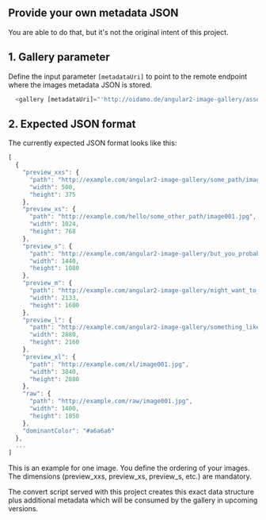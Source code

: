 ## Provide your own metadata JSON

You are able to do that, but it's not the original intent of this project. 

## 1. Gallery parameter
      
Define the input parameter `[metadataUri]` to point to the remote endpoint where the images metadata JSON is stored.

```javascript
  <gallery [metadataUri]="'http://oidamo.de/angular2-image-gallery/assets/img/gallery/data.json'"></gallery>
```

## 2. Expected JSON format

The currently expected JSON format looks like this:

```javascript
[
  {
    "preview_xxs": {
      "path": "http://example.com/angular2-image-gallery/some_path/image001.jpg",
      "width": 500,
      "height": 375
    },
    "preview_xs": {
      "path": "http://example.com/hello/some_other_path/image001.jpg",
      "width": 1024,
      "height": 768
    },
    "preview_s": {
      "path": "http://example.com/angular2-image-gallery/but_you_probably/image001.jpg",
      "width": 1440,
      "height": 1080
    },
    "preview_m": {
      "path": "http://example.com/angular2-image-gallery/might_want_to_have/image001.jpg",
      "width": 2133,
      "height": 1600
    },
    "preview_l": {
      "path": "http://example.com/angular2-image-gallery/something_like/image001.jpg",
      "width": 2880,
      "height": 2160
    },
    "preview_xl": {
      "path": "http://example.com/xl/image001.jpg",
      "width": 3840,
      "height": 2880
    },
    "raw": {
      "path": "http://example.com/raw/image001.jpg",
      "width": 1400,
      "height": 1050
    },
    "dominantColor": "#a6a6a6"
  },
  ...
]
```

This is an example for one image. You define the ordering of your images. The dimensions (preview_xxs, preview_xs, preview_s, etc.) are mandatory.

The convert script served with this project creates this exact data structure plus additional metadata which will be consumed by the gallery in upcoming versions.
